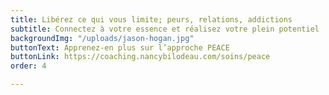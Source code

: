 ```yaml
---
title: Libérez ce qui vous limite; peurs, relations, addictions
subtitle: Connectez à votre essence et réalisez votre plein potentiel
backgroundImg: "/uploads/jason-hogan.jpg"
buttonText: Apprenez-en plus sur l’approche PEACE
buttonLink: https://coaching.nancybilodeau.com/soins/peace
order: 4

---
```

